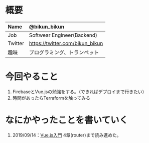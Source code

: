 # 概要

| Name | @bikun_bikun |
|:-----------|:------------|
| Job | Softwear Engineer(Backend) |
| Twitter | https://twitter.com/bikun_bikun |
| 趣味 | プログラミング、トランペット |

# 今回やること
1. FirebaseとVue.jsの勉強をする。（できればデプロイまで行きたい）
2. 時間があったらTerraformを触ってみる

# なにかやったことを書いていく

1. 2019/09/14：[Vue.js入門](https://amzn.to/2USweiR) 4章(router)まで読み進めた。